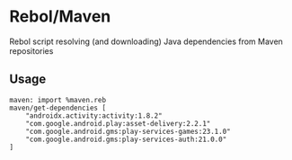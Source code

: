 # Rebol/Maven
Rebol script resolving (and downloading) Java dependencies from Maven repositories

## Usage
```rebol
maven: import %maven.reb
maven/get-dependencies [
	"androidx.activity:activity:1.8.2"
	"com.google.android.play:asset-delivery:2.2.1"
	"com.google.android.gms:play-services-games:23.1.0"
	"com.google.android.gms:play-services-auth:21.0.0"
]
```